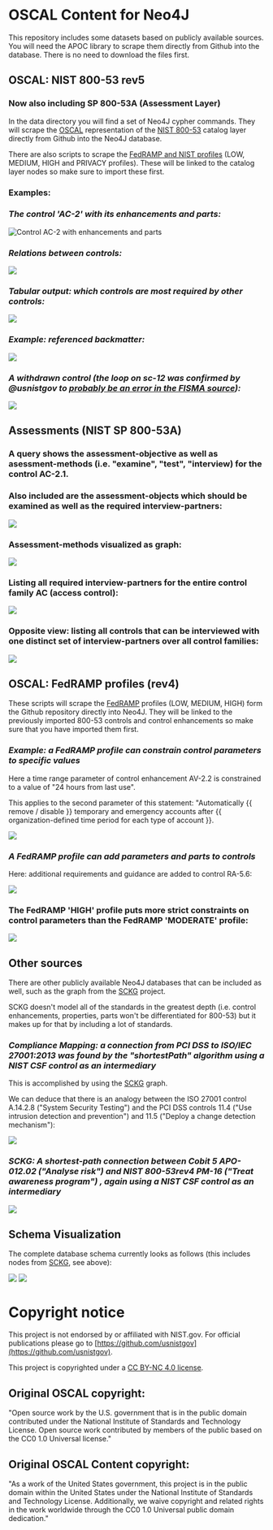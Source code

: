 # OSCAL Content for Neo4J

This repository includes some datasets based on publicly available sources. You will need the APOC library to scrape them directly from Github into the database. There
is no need to download the files first.

## OSCAL: NIST 800-53 rev5 
### Now also including SP 800-53A (Assessment Layer)

In the data directory you will find a set of Neo4J cypher commands. They will scrape the [OSCAL](https://github.com/usnistgov/OSCAL) representation 
of the [NIST 800-53](https://github.com/usnistgov/oscal-content) catalog layer directly from Github 
into the Neo4J database.

There are also scripts to scrape the [FedRAMP and NIST profiles](https://pages.nist.gov/OSCAL/documentation/schema/) (LOW, MEDIUM, HIGH and PRIVACY profiles). These will be linked to the catalog layer nodes so make sure to import these first.

### **Examples:**

### *The control 'AC-2' with its enhancements and parts:*

![Control AC-2 with enhancements and parts](doc/img/ac2-legend.png)

### *Relations between controls:*

![](doc/img/ac-relations.png)

### *Tabular output: which controls are most required by other controls:*

![](doc/img/most-required-controls.png)

### *Example: referenced backmatter:*

![](doc/img/referenced-backmatter.png)

### *A withdrawn control (the loop on sc-12 was confirmed by @usnistgov to [probably be an error in the FISMA source](https://github.com/usnistgov/oscal-content/issues/72)):*

![](doc/img/sc-12-loop.png)


## Assessments (NIST SP 800-53A)

### A query shows the assessment-objective as well as asessment-methods (i.e. "examine", "test", "interview) for the control AC-2.1. 

### Also included are the assessment-objects which should be examined as well as the required interview-partners:

![](doc/img/query-assessment-info-for-ac2_1-table.png)

### Assessment-methods visualized as graph:

![](doc/img/query-assessment-info-for-ac2_1-graph.png)

### Listing all required interview-partners for the entire control family AC (access control):

![](doc/img/query-assessment-info-for-ac-interviewpartners.png)
 
 
 ### Opposite view: listing all controls that can be interviewed with one distinct set of interview-partners over all control families:

 ![](doc/img/query-assessment-info-for-ac-controls-by-interviewpartners.png)
## OSCAL: FedRAMP profiles (rev4)

These scripts will scrape the [FedRAMP](https://github.com/GSA/fedramp-automation) profiles (LOW, MEDIUM, HIGH) form the Github repository directly into Neo4J. They will be linked to the previously imported 800-53 controls and control enhancements
so make sure that you have imported them first.

### *Example: a FedRAMP profile can constrain control parameters to specific values*

Here a time range parameter of control enhancement AV-2.2 is constrained to a value of "24 hours from last use". 

This applies to the second parameter of this statement: "Automatically {{ remove / disable }} temporary and emergency accounts after {{ organization-defined time period for each type of account }}.

![](doc/img/fedramp-setparam.png)

### *A FedRAMP profile can add parameters and parts to controls*

Here: additional requirements and guidance are added to control RA-5.6:

![](doc/img/profile-fedramphigh-adds-additional-guidance-to-control.png)

### The FedRAMP 'HIGH' profile puts more strict constraints on control parameters than the FedRAMP 'MODERATE' profile:

![](doc/img/fedramp-moderate-vs-high-params-ac-2.png)

## Other sources

There are other publicly available Neo4J databases that can be included as well, such as the graph from the [SCKG](https://gitlab.com/redteam-project/sckg) project.

SCKG doesn't model all of the standards in the greatest depth (i.e. control enhancements, properties, parts won't be differentiated for 800-53) but it makes up for that by including a lot of standards.

### *Compliance Mapping: a connection from PCI DSS to ISO/IEC 27001:2013 was found by the "shortestPath" algorithm using a NIST CSF control as an intermediary*

This is accomplished by using the [SCKG](https://gitlab.com/redteam-project/sckg) graph.

We can deduce that there is an analogy between the ISO 27001 control A.14.2.8 ("System Security Testing") and the PCI DSS controls 11.4 ("Use intrusion detection and prevention") and 11.5 ("Deploy a change detection mechanism"):

![](doc/img/pcidss-27001-via-csf.png)

### *SCKG: A shortest-path connection between Cobit 5 APO-012.02 ("Analyse risk") and NIST 800-53rev4 PM-16 ("Treat awareness program") , again using a NIST CSF control as an intermediary*

![](doc/img/shortestPathCobitNist800-53-withQuery.png)


## Schema Visualization

The complete database schema currently looks as follows (this includes nodes from [SCKG](https://gitlab.com/redteam-project/sckg), see above):

![](doc/img/oscal-80053-fedramp-schema.png)
![](doc/img/itbaseline-schema.png)

# Copyright notice

This project is not endorsed by or affiliated with NIST.gov. For official publications please go to [https://github.com/usnistgov](https://github.com/usnistgov).

This project is copyrighted under a [CC BY-NC 4.0 license](https://creativecommons.org/licenses/by-nc/4.0/).

## Original OSCAL copyright:
"Open source work by the U.S. government that is in the public domain contributed under the National Institute of Standards and Technology License.
Open source work contributed by members of the public based on the CC0
1.0 Universal license."

## Original OSCAL Content copyright:
"As a work of the United States government, this project is in the
public domain within the United States under the National Institute of
Standards and Technology License. Additionally, we waive copyright and
related rights in the work worldwide through the CC0 1.0 Universal
public domain dedication."




